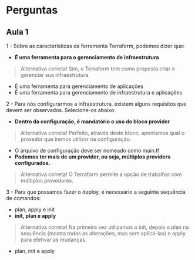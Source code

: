 # Perguntas

## Aula 1

1 - Sobre as características da ferramenta Terraform, podemos dizer que:

- __É uma ferramenta para o gerenciamento de infraestrutura__

> Alternativa correta! Sim, o Terraform tem como proposta criar e gerenciar sua infraestrutura.

- É uma ferramenta para gerenciamento de aplicações
- É uma ferramenta para gerenciamento de infraestrutura e aplicações

2 - Para nós configurarmos a infraestrutura, existem alguns requisitos que devem ser observados. Selecione-os abaixo:

- __Dentro da configuração, é mandatório o uso do bloco provider__

> Alternativa correta! Perfeito, através deste bloco, apontamos qual o provedor que iremos utilizar na configuração.

- O arquivo de configuração deve ser nomeado como main.tf
- __Podemos ter mais de um provider, ou seja, múltiplos providers configurados.__

> Alternativa correta! O Terraform permite a opção de trabalhar com múltiplos provedores.

3 - Para que possamos fazer o deploy, é necessário a seguinte sequência de comandos:

- plan, apply e init
- __init, plan e apply__

> Alternativa correta! Na primeira vez utilizamos o init, depois o plan na sequência (mostra todas as alterações, mas sem aplicá-las) e apply para efetivar as mudanças.

- plan, init e apply
